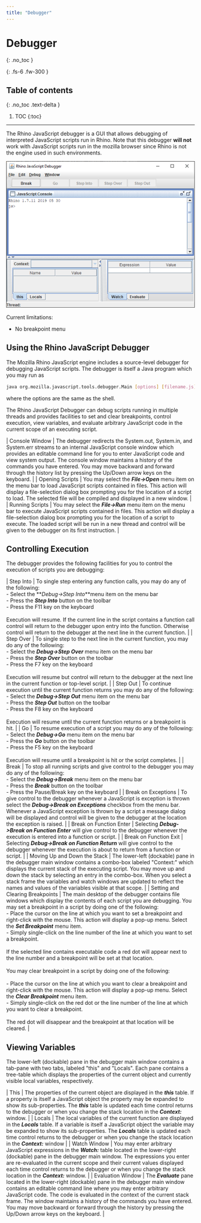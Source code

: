 ```yaml
---
title: "Debugger"
---
```


# Debugger
{: .no_toc }

{: .fs-6 .fw-300 }

## Table of contents
{: .no_toc .text-delta }

1. TOC
{:toc}

---
The Rhino JavaScript debugger is a GUI that allows debugging of interpreted JavaScript scripts run in Rhino. Note that this debugger **will not** work with JavaScript scripts run in the mozilla browser since Rhino is not the engine used in such environments.

![Debugger UI](../assets/images/debugger-ui.png)

Current limitations:

- No breakpoint menu

## Using the Rhino JavaScript Debugger

The Mozilla Rhino JavaScript engine includes a source-level debugger for debugging JavaScript scripts. The debugger is itself a Java program which you may run as

```sh
java org.mozilla.javascript.tools.debugger.Main [options] [filename.js] [script-arguments]
```

where the options are the same as the shell.

The Rhino JavaScript Debugger can debug scripts running in multiple threads and provides facilities to set and clear breakpoints, control execution, view variables, and evaluate arbitrary JavaScript code in the current scope of an executing script.

|  Console Window  |  The debugger redirects the System.out, System.in, and System.err streams to an internal JavaScript console window which provides an editable command line for you to enter JavaScript code and view system output. The console window maintains a history of the commands you have entered. You may move backward and forward through the history list by pressing the Up/Down arrow keys on the keyboard.  |
|  Opening Scripts  |  You may select the **_File->Open_** menu item on the menu bar to load JavaScript scripts contained in files. This action will display a file-selection dialog box prompting you for the location of a script to load. The selected file will be compiled and displayed in a new window.  |
|  Running Scripts  |  You may select the **_File->Run_** menu item on the menu bar to execute JavaScript scripts contained in files. This action will display a file-selection dialog box prompting you for the location of a script to execute. The loaded script will be run in a new thread and control will be given to the debugger on its first instruction.  |

## Controlling Execution

The debugger provides the following facilities for you to control the execution of scripts you are debugging:

|  Step Into  |  To single step entering any function calls, you may do any of the following:<br> - Select the **_Debug->Step Into_**menu item on the menu bar<br>- Press the **_Step Into_** button on the toolbar<br>- Press the F11 key on the keyboard<br><br> Execution will resume. If the current line in the script contains a function call control will return to the debugger upon entry into the function. Otherwise control will return to the debugger at the next line in the current function.  |
|  Step Over  |  To single step to the next line in the current function, you may do any of the following:<br> - Select the **_Debug->Step Over_** menu item on the menu bar<br>- Press the **_Step Over_** button on the toolbar<br>- Press the F7 key on the keyboard<br><br> Execution will resume but control will return to the debugger at the next line in the current function or top-level script.  |
|  Step Out  |  To continue execution until the current function returns you may do any of the following:<br> - Select the **_Debug->Step Out_** menu item on the menu bar<br>- Press the **_Step Out_** button on the toolbar<br>- Press the F8 key on the keyboard<br><br> Execution will resume until the current function returns or a breakpoint is hit.  |
|  Go  |  To resume execution of a script you may do any of the following:<br> - Select the **_Debug->Go_** menu item on the menu bar<br>- Press the **_Go_** button on the toolbar<br>- Press the F5 key on the keyboard<br><br> Execution will resume until a breakpoint is hit or the script completes.  |
|  Break  |  To stop all running scripts and give control to the debugger you may do any of the following:<br> - Select the **_Debug->Break_** menu item on the menu bar<br>- Press the **_Break_** button on the toolbar<br>- Press the Pause/Break key on the keyboard  |
|  Break on Exceptions  |  To give control to the debugger whenever a JavaScript is exception is thrown select the **_Debug->Break on Exceptions_** checkbox from the menu bar. Whenever a JavaScript exception is thrown by a script a message dialog will be displayed and control will be given to the debugger at the location the exception is raised.  |
|  Break on Function Enter  |  Selecting **_Debug->Break on Function Enter_** will give control to the debugger whenever the execution is entered into a function or script.  |
|  Break on Function Exit  |  Selecting **_Debug->Break on Function Return_** will give control to the debugger whenever the execution is about to return from a function or script.  |
|  Moving Up and Down the Stack  |  The lower-left (dockable) pane in the debugger main window contains a combo-box labeled "Context:" which displays the current stack of the executing script. You may move up and down the stack by selecting an entry in the combo-box. When you select a stack frame the variables and watch windows are updated to reflect the names and values of the variables visible at that scope.  |
|  Setting and Clearing Breakpoints  |  The main desktop of the debugger contains file windows which display the contents of each script you are debugging. You may set a breakpoint in a script by doing one of the following:<br> - Place the cursor on the line at which you want to set a breakpoint and right-click with the mouse. This action will display a pop-up menu. Select the **_Set Breakpoint_** menu item.<br>- Simply single-click on the line number of the line at which you want to set a breakpoint.<br><br> If the selected line contains executable code a red dot will appear next to the line number and a breakpoint will be set at that location.<br><br> You may clear breakpoint in a script by doing one of the following:<br><br> - Place the cursor on the line at which you want to clear a breakpoint and right-click with the mouse. This action will display a pop-up menu. Select the **_Clear Breakpoint_** menu item.<br>- Simply single-click on the red dot or the line number of the line at which you want to clear a breakpoint.<br><br> The red dot will disappear and the breakpoint at that location will be cleared.  |

## Viewing Variables

The lower-left (dockable) pane in the debugger main window contains a tab-pane with two tabs, labeled "this" and "Locals". Each pane contains a tree-table which displays the properties of the current object and currently visible local variables, respectively.

|  This  |  The properties of the current object are displayed in the **_this_** table. If a property is itself a JavaScript object the property may be expanded to show its sub-properties. The **_this_** table is updated each time control returns to the debugger or when you change the stack location in the **_Context:_** window.  |
|  Locals  |  The local variables of the current function are displayed in the **_Locals_** table. If a variable is itself a JavaScript object the variable may be expanded to show its sub-properties. The **_Locals_** table is updated each time control returns to the debugger or when you change the stack location in the **_Context:_** window  |
|  Watch Window  |  You may enter arbitrary JavaScript expressions in the **_Watch:_** table located in the lower-right (dockable) pane in the debugger main window. The expressions you enter are re-evaluated in the current scope and their current values displayed each time control returns to the debugger or when you change the stack location in the **_Context:_** window.  |
|  Evaluation Window  |  The **_Evaluate_** pane located in the lower-right (dockable) pane in the debugger main window contains an editable command line where you may enter arbitrary JavaScript code. The code is evaluated in the context of the current stack frame. The window maintains a history of the commands you have entered. You may move backward or forward through the history by pressing the Up/Down arrow keys on the keyboard.  |

